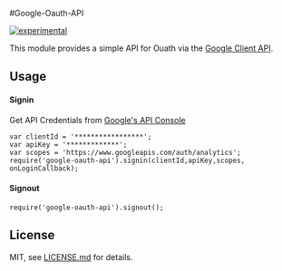 #Google-Oauth-API

[![experimental](http://badges.github.io/stability-badges/dist/experimental.svg)](http://github.com/badges/stability-badges)

This module provides a simple API for Ouath via the [Google Client API](https://developers.google.com/api-client-library/javascript/dev/dev_jscript).

## Usage
#### Signin
Get API Credentials from [Google's API Console](https://console.developers.google.com/project)
```
var clientId = '*****************';
var apiKey = '*************';
var scopes = 'https://www.googleapis.com/auth/analytics';
require('google-oauth-api').signin(clientId,apiKey,scopes, onLoginCallback);

 ```

#### Signout
```	
require('google-oauth-api').signout();
 ```
## License

MIT, see [LICENSE.md](https://github.com/Morrisai/Google-Oauth-API/blob/master/LICENSE.md) for details.
